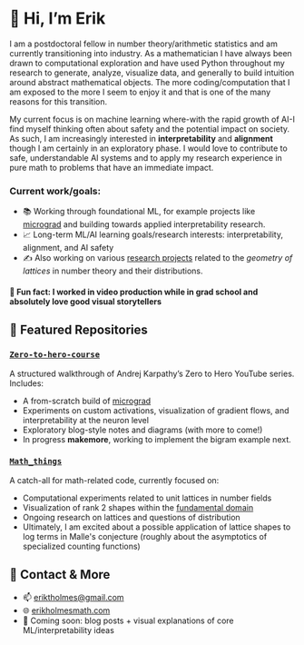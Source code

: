# 👋 Hi, I’m Erik

I am a postdoctoral fellow in number theory/arithmetic statistics and am currently transitioning into industry. As a mathematician I have always been drawn to computational exploration and have used Python throughout my research to generate, analyze, visualize data, and generally to build intuition around abstract mathematical objects. The more coding/computation that I am exposed to the more I seem to enjoy it and that is one of the many reasons for this transition. 

My current focus is on machine learning where-with the rapid growth of AI-I find myself thinking often about safety and the potential impact on society. As such, I am increasingly interested in **interpretability** and **alignment** though I am certainly in an exploratory phase. I would love to contribute to safe, understandable AI systems and to apply my research experience in pure math to problems that have an immediate impact. 

### Current work/goals:
- 📚 Working through foundational ML, for example projects like [micrograd](https://github.com/eriktholmes/Zero-to-hero-course/tree/main/episode-1/micrograd) and building towards applied interpretability research.
- 📈 Long-term ML/AI learning goals/research interests: interpretability, alignment, and AI safety
- ✍️ Also working on various [research projects](https://erikholmesmath.com/research.htm) related to the *geometry of lattices* in number theory and their distributions.

#### 🎥 Fun fact: I worked in video production while in grad school and absolutely love good visual storytellers



## 📌 Featured Repositories

### [`Zero-to-hero-course`](https://github.com/eriktholmes/Zero-to-hero-course)
A structured walkthrough of Andrej Karpathy’s Zero to Hero YouTube series. Includes:
- A from-scratch build of [micrograd](https://github.com/eriktholmes/Zero-to-hero-course/tree/main/episode-1/micrograd)
- Experiments on custom activations, visualization of gradient flows, and interpretability at the neuron level
- Exploratory blog-style notes and diagrams (with more to come!)
- In progress **makemore**, working to implement the bigram example next.

### [`Math_things`](https://github.com/eriktholmes/math_things)
A catch-all for math-related code, currently focused on:
- Computational experiments related to unit lattices in number fields
- Visualization of rank 2 shapes within the [fundamental domain](/Math_things/unit_shapes/FD_domain.png)
- Ongoing research on lattices and questions of distribution
- Ultimately, I am excited about a possible application of lattice shapes to log terms in Malle's conjecture (roughly about the asymptotics of specialized counting functions)





## 🔗 Contact & More
- 📫 eriktholmes@gmail.com
- 🌐 [erikholmesmath.com](https://erikholmesmath.com)
- 🧠 Coming soon: blog posts + visual explanations of core ML/interpretability ideas


<!---
eriktholmes/eriktholmes is a ✨ special ✨ repository because its `README.md` (this file) appears on your GitHub profile.
You can click the Preview link to take a look at your changes.
--->

